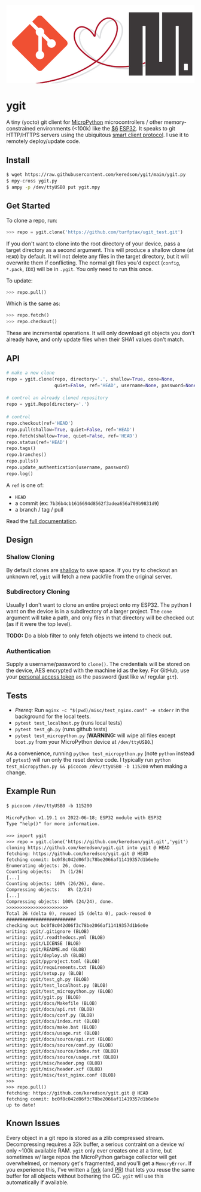 ![header](misc/header.png)

# ygit
A tiny (yocto) git client for [MicroPython](https://micropython.org/) microcontrollers / other memory-constrained environments (<100k)
like the [$6](https://www.amazon.com/Teyleten-Robot-ESP-WROOM-32-Development-Microcontroller/dp/B08246MCL5) 
[ESP32](https://en.wikipedia.org/wiki/ESP32).  It speaks to git HTTP/HTTPS servers using the ubiquitous 
[smart client protocol](https://www.git-scm.com/docs/http-protocol#_smart_clients).  I use it to remotely deploy/update code.


## Install
```bash
$ wget https://raw.githubusercontent.com/keredson/ygit/main/ygit.py
$ mpy-cross ygit.py
$ ampy -p /dev/ttyUSB0 put ygit.mpy
```

## Get Started
To clone a repo, run:
```python
>>> repo = ygit.clone('https://github.com/turfptax/ugit_test.git')
```
If you don't want to clone into the root directory of your device, pass a target directory as a second argument.  This will produce a shallow clone (at `HEAD`) by default.  It will not delete any files in the target directory, but it will overwrite them if conflicting.  The normal git files you'd expect (`config`, `*.pack`, `IDX`) will be in `.ygit`.  You only need to run this once.

To update:
```python
>>> repo.pull()
```
Which is the same as:
```python
>>> repo.fetch()
>>> repo.checkout()
```
These are incremental operations.  It will only download git objects you don't already have, and only update files when their SHA1 values don't match.


## API

```python
# make a new clone
repo = ygit.clone(repo, directory='.', shallow=True, cone=None, 
                  quiet=False, ref='HEAD', username=None, password=None)

# control an already cloned repository
repo = ygit.Repo(directory='.')

# control
repo.checkout(ref='HEAD')
repo.pull(shallow=True, quiet=False, ref='HEAD')
repo.fetch(shallow=True, quiet=False, ref='HEAD')
repo.status(ref='HEAD')
repo.tags()
repo.branches()
repo.pulls()
repo.update_authentication(username, password)
repo.log()
```
A `ref` is one of: 
- `HEAD`
- a commit (ex: `7b36b4cb1616694d8562f3adea656a709b9831d9`)
- a branch / tag / pull

Read the [full documentation](https://ygit.readthedocs.io/en/latest/api.html).


## Design

### Shallow Cloning
By default clones are [shallow](https://github.blog/2020-12-21-get-up-to-speed-with-partial-clone-and-shallow-clone/) to
save space.  If you try to checkout an unknown ref, `ygit` will fetch a new packfile from the original server.


### Subdirectory Cloning
Usually I don't want to clone an entire project onto my ESP32.  The python I want on the device is in a subdirectory of a larger project.  The `cone` argument will take a path, and only files in that directory will be checked out (as if it were the top level).

**TODO:** Do a blob filter to only fetch objects we intend to check out.


### Authentication
Supply a username/password to `clone()`.  The credentials will be stored on the device, AES encrypted with the machine
id as the key.  For GitHub, use your [personal access token](https://docs.github.com/en/authentication/keeping-your-account-and-data-secure/creating-a-personal-access-token)
as the password (just like w/ regular `git`).


## Tests
- *Prereq:* Run `nginx -c "$(pwd)/misc/test_nginx.conf" -e stderr` in the background for the local teets.
- `pytest test_localhost.py` (runs local tests) 
- `pytest test_gh.py` (runs github tests)
- `pytest test_micropython.py` (**WARNING:** will wipe all files except `boot.py` from your MicroPython device at `/dev/ttyUSB0`.)

As a convenience, running `python test_micropython.py` (note `python` instead of `pytest`) will run only the reset device code.  I 
typically run `python test_micropython.py && picocom /dev/ttyUSB0 -b 115200` when making a change.

## Example Run
```
$ picocom /dev/ttyUSB0 -b 115200

MicroPython v1.19.1 on 2022-06-18; ESP32 module with ESP32
Type "help()" for more information.

>>> import ygit
>>> repo = ygit.clone('https://github.com/keredson/ygit.git','ygit')
cloning https://github.com/keredson/ygit.git into ygit @ HEAD
fetching: https://github.com/keredson/ygit.git @ HEAD
fetching commit: bc0f8c042d06f3c78be2066af11419357d1b6e0e
Enumerating objects: 26, done.
Counting objects:   3% (1/26)
[...]
Counting objects: 100% (26/26), done.
Compressing objects:   8% (2/24)
[...]
Compressing objects: 100% (24/24), done.
>>>>>>>>>>>>>>>>>>>>>>>
Total 26 (delta 0), reused 15 (delta 0), pack-reused 0
##########################
checking out bc0f8c042d06f3c78be2066af11419357d1b6e0e
writing: ygit/.gitignore (BLOB)
writing: ygit/.readthedocs.yml (BLOB)
writing: ygit/LICENSE (BLOB)
writing: ygit/README.md (BLOB)
writing: ygit/deploy.sh (BLOB)
writing: ygit/pyproject.toml (BLOB)
writing: ygit/requirements.txt (BLOB)
writing: ygit/setup.py (BLOB)
writing: ygit/test_gh.py (BLOB)
writing: ygit/test_localhost.py (BLOB)
writing: ygit/test_micropython.py (BLOB)
writing: ygit/ygit.py (BLOB)
writing: ygit/docs/Makefile (BLOB)
writing: ygit/docs/api.rst (BLOB)
writing: ygit/docs/conf.py (BLOB)
writing: ygit/docs/index.rst (BLOB)
writing: ygit/docs/make.bat (BLOB)
writing: ygit/docs/usage.rst (BLOB)
writing: ygit/docs/source/api.rst (BLOB)
writing: ygit/docs/source/conf.py (BLOB)
writing: ygit/docs/source/index.rst (BLOB)
writing: ygit/docs/source/usage.rst (BLOB)
writing: ygit/misc/header.png (BLOB)
writing: ygit/misc/header.xcf (BLOB)
writing: ygit/misc/test_nginx.conf (BLOB)
>>> 
>>> repo.pull()
fetching: https://github.com/keredson/ygit.git @ HEAD
fetching commit: bc0f8c042d06f3c78be2066af11419357d1b6e0e
up to date!

```

## Known Issues
Every object in a git repo is stored as a zlib compressed stream.  Decompressing requires a 32k buffer, 
a serious contraint on a device w/ only ~100k available RAM.  `ygit` only ever creates one at a time, but
sometimes w/ large repos the MicroPython garbage collector will get overwhelmed, or memory get's 
fragmented, and you'll get a `MemoryError`.  If you experience this, I've written a 
[fork](https://github.com/keredson/micropython) (and [PR](https://github.com/micropython/micropython/pull/11183))
that lets you reuse the same buffer for all objects without bothering the GC.  `ygit` will use this
automatically if available.
